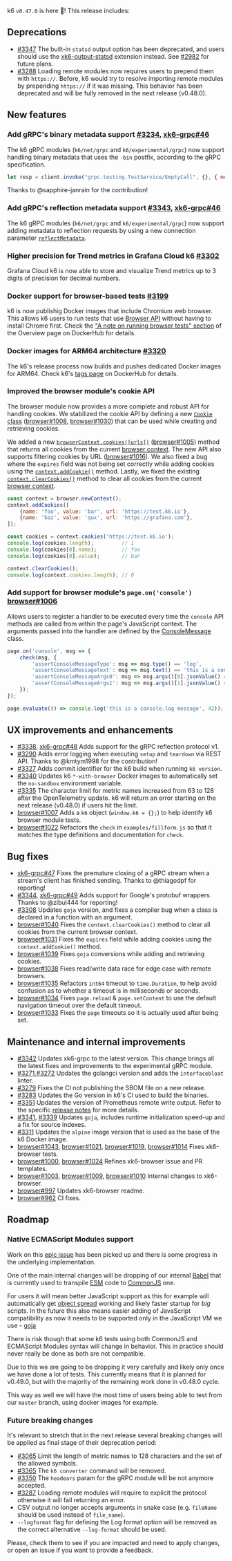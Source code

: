 k6 `v0.47.0` is here 🎉! This release includes:

## Deprecations

- [#3347](https://github.com/grafana/k6/pull/3347) The built-in `statsd` output option has been deprecated, and users should use the [xk6-output-statsd](https://github.com/LeonAdato/xk6-output-statsd) extension instead. See [#2982](https://github.com/grafana/k6/issues/2982) for future plans.
- [#3288](https://github.com/grafana/k6/pull/3288) Loading remote modules now requires users to prepend them with `https://`. Before, k6 would try to resolve importing remote modules by prepending `https://` if it was missing. This behavior has been deprecated and will be fully removed in the next release (v0.48.0).

## New features

### Add gRPC's binary metadata support [#3234](https://github.com/grafana/k6/pull/3234), [xk6-grpc#46](https://github.com/grafana/xk6-grpc/pull/46)

The k6 gRPC modules (`k6/net/grpc` and `k6/experimental/grpc`) now support handling binary metadata that uses the `-bin` postfix, according to the gRPC specification.

```js
let resp = client.invoke("grpc.testing.TestService/EmptyCall", {}, { metadata: { "X-Load-Tester-bin": new Uint8Array([2, 200]) } })
```

Thanks to @sapphire-janrain for the contribution!

### Add gRPC's reflection metadata support [#3343](https://github.com/grafana/k6/pull/3343), [xk6-grpc#46](https://github.com/grafana/xk6-grpc/pull/46)

The k6 gRPC modules (`k6/net/grpc` and `k6/experimental/grpc`) now support adding metadata to reflection requests by using a new connection parameter [`reflectMetadata`](https://k6.io/docs/javascript-api/k6-net-grpc/client/client-connect/#connectparams).

### Higher precision for Trend metrics in Grafana Cloud k6 [#3302](https://github.com/grafana/k6/pull/3302)

Grafana Cloud k6 is now able to store and visualize Trend metrics up to 3 digits of precision for decimal numbers.

### Docker support for browser-based tests [#3199](https://github.com/grafana/k6/pull/3199)

k6 is now publishig Docker images that include Chromium web browser. This allows k6 users to run tests that use [Browser API](https://k6.io/docs/javascript-api/k6-experimental/browser/) without having to install Chrome first. Check the ["A note on running browser tests" section](https://hub.docker.com/r/grafana/k6) of the Overview page on DockerHub for details.

### Docker images for ARM64 architecture [#3320](https://github.com/grafana/k6/pull/3320)

The k6's release process now builds and pushes dedicated Docker images for ARM64. Check k6's [tags page](https://hub.docker.com/r/grafana/k6/tags) on DockerHub for details.

### Improved the browser module's cookie API

The browser module now provides a more complete and robust API for handling cookies. We stabilized the cookie API by defining a new [`Cookie` class](https://k6.io/docs/javascript-api/k6-experimental/browser/browsercontext/cookie) ([browser#1008](https://github.com/grafana/xk6-browser/pull/1008), [browser#1030](https://github.com/grafana/xk6-browser/pull/1030)) that can be used while creating and retrieving cookies.

We added a new [`browserContext.cookies([urls])`](https://k6.io/docs/javascript-api/k6-experimental/browser/browsercontext/cookies/) ([browser#1005](https://github.com/grafana/xk6-browser/pull/1005)) method that returns all cookies from the current [browser context](https://k6.io/docs/javascript-api/k6-experimental/browser/browsercontext). The new API also supports filtering cookies by URL ([browser#1016](https://github.com/grafana/xk6-browser/pull/1016)). We also fixed a bug where the `expires` field was not being set correctly while adding cookies using the [`context.addCookie()`](https://k6.io/docs/javascript-api/k6-experimental/browser/browsercontext/addcookies/) method. Lastly, we fixed the existing [`context.clearCookies()`](https://k6.io/docs/javascript-api/k6-experimental/browser/browsercontext/clearcookies) method to clear all cookies from the current [browser context](https://k6.io/docs/javascript-api/k6-experimental/browser/browsercontext).

```js
const context = browser.newContext();
context.addCookies([
    {name: 'foo', value: 'bar', url: 'https://test.k6.io'},
    {name: 'baz', value: 'qux', url: 'https://grafana.com'},
]);

const cookies = context.cookies('https://test.k6.io');
console.log(cookies.length);         // 1
console.log(cookies[0].name);        // foo
console.log(cookies[0].value);       // bar

context.clearCookies();
console.log(context.cookies.length); // 0
```

### Add support for browser module's `page.on('console')` [browser#1006](https://github.com/grafana/xk6-browser/pull/1006)

Allows users to register a handler to be executed every time the `console` API methods are called from within the page's JavaScript context. The arguments passed into the handler are defined by the [ConsoleMessage](https://k6.io/docs/javascript-api/k6-experimental/browser/consolemessage/) class.

```js
page.on('console', msg => {
    check(msg, {
        'assertConsoleMessageType': msg => msg.type() == 'log',
        'assertConsoleMessageText': msg => msg.text() == 'this is a console.log message 42',
        'assertConsoleMessageArgs0': msg => msg.args()[0].jsonValue() == 'this is a console.log message',
        'assertConsoleMessageArgs1': msg => msg.args()[1].jsonValue() == 42,
    });
});

page.evaluate(() => console.log('this is a console.log message', 42));
```

## UX improvements and enhancements

- [#3338](https://github.com/grafana/k6/pull/3338), [xk6-grpc#48](https://github.com/grafana/xk6-grpc/pull/48) Adds support for the gRPC reflection protocol v1.
- [#3290](https://github.com/grafana/k6/pull/3290) Adds error logging when executing `setup` and `teardown` via REST API. Thanks to @kmtym1998 for the contribution!
- [#3327](https://github.com/grafana/k6/pull/3327) Adds commit identifier for the k6 build when running `k6 version`.
- [#3340](https://github.com/grafana/k6/pull/3340) Updates k6 ``*-with-browser`` Docker images to automatically set the `no-sandbox` environment variable.
- [#3335](https://github.com/grafana/k6/pull/3335) The character limit for metric names increased from 63 to 128 after the OpenTelemetry update. k6 will return an error starting on the next release (v0.48.0) if users hit the limit.
- [browser#1007](https://github.com/grafana/xk6-browser/pull/1007) Adds a `k6` object (`window.k6 = {};`) to help identify k6 browser module tests.
- [browser#1022](https://github.com/grafana/xk6-browser/pull/1022) Refactors the `check` in `examples/fillform.js` so that it matches the type definitions and documentation for `check`.

## Bug fixes

- [xk6-grpc#47](https://github.com/grafana/xk6-grpc/pull/47) Fixes the premature closing of a gRPC stream when a stream's client has finished sending. Thanks to @thiagodpf for reporting!
- [#3344](https://github.com/grafana/k6/pull/3344), [xk6-grpc#49](https://github.com/grafana/xk6-grpc/pull/49) Adds support for Google's protobuf wrappers. Thanks to @zibul444 for reporting!
- [#3308](https://github.com/grafana/k6/pull/3308) Updates `goja` version, and fixes a compiler bug when a class is declared in a function with an argument.
- [browser#1040](https://github.com/grafana/xk6-browser/pull/1040) Fixes the `context.clearCookies()` method to clear all cookies from the current browser context.
- [browser#1031](https://github.com/grafana/xk6-browser/pull/1031) Fixes the `expires` field while adding cookies using the `context.addCookie()` method.
- [browser#1039](https://github.com/grafana/xk6-browser/pull/1039) Fixes `goja` conversions while adding and retrieving cookies.
- [browser#1038](https://github.com/grafana/xk6-browser/pull/1038) Fixes read/write data race for edge case with remote browsers.
- [browser#1035](https://github.com/grafana/xk6-browser/pull/1035) Refactors `int64` timeout to `time.Duration`, to help avoid confusion as to whether a timeout is in milliseconds or seconds.
- [browser#1034](https://github.com/grafana/xk6-browser/pull/1034) Fixes `page.reload` & `page.setContent` to use the default navigation timeout over the default timeout.
- [browser#1033](https://github.com/grafana/xk6-browser/pull/1033) Fixes the `page` timeouts so it is actually used after being set.

## Maintenance and internal improvements

- [#3342](https://github.com/grafana/k6/pull/3342) Updates xk6-grpc to the latest version. This change brings all the latest fixes and improvements to the experimental gRPC module.
- [#3271](https://github.com/grafana/k6/pull/3271),[#3272](https://github.com/grafana/k6/pull/3272) Updates the golangci version and adds the `interfacebloat` linter.
- [#3279](https://github.com/grafana/k6/pull/3279) Fixes the CI not publishing the SBOM file on a new release.
- [#3283](https://github.com/grafana/k6/pull/3283) Updates the Go version in k6's CI used to build the binaries.
- [#3351](https://github.com/grafana/k6/pull/3351) Updates the version of Prometheus remote write output. Refer to the specific [release notes](https://github.com/grafana/xk6-output-prometheus-remote/releases/tag/v0.3.0) for more details.
- [#3341](https://github.com/grafana/k6/pull/3341), [#3339](https://github.com/grafana/k6/pull/3339) Updates `goja`, includes runtime initialization speed-up and a fix for source indexes.
- [#3311](https://github.com/grafana/k6/pull/3311) Updates the `alpine` image version that is used as the base of the k6 Docker image.
- [browser#1043](https://github.com/grafana/xk6-browser/pull/1043), [browser#1021](https://github.com/grafana/xk6-browser/pull/1021), [browser#1019](https://github.com/grafana/xk6-browser/pull/1019), [browser#1014](https://github.com/grafana/xk6-browser/pull/1014) Fixes xk6-browser tests.
- [browser#1000](https://github.com/grafana/xk6-browser/pull/1000), [browser#1024](https://github.com/grafana/xk6-browser/pull/1024) Refines xk6-browser issue and PR templates.
- [browser#1003](https://github.com/grafana/xk6-browser/pull/1003), [browser#1009](https://github.com/grafana/xk6-browser/pull/1009), [browser#1010](https://github.com/grafana/xk6-browser/pull/1010) Internal changes to xk6-browser.
- [browser#997](https://github.com/grafana/xk6-browser/pull/997) Updates xk6-browser readme.
- [browser#962](https://github.com/grafana/xk6-browser/pull/962) CI fixes.

## Roadmap

### Native ECMAScript Modules support

Work on this [epic issue](https://github.com/grafana/k6/issues/3265) has been picked up and there is some progress in the underlying implementation.

One of the main internal changes will be dropping of our internal [Babel](https://babeljs.io) that is currently used to transpile [ESM](https://developer.mozilla.org/en-US/docs/Web/JavaScript/Guide/Modules) code to [CommonJS](https://en.wikipedia.org/wiki/CommonJS) one.

For users it will mean better JavaScript support as this for example will automatically get [object spread](https://github.com/grafana/k6/issues/824) working and likely faster startup for *big* scripts. In the future this also means easier adding of JavaScript compatibility as now it needs to be supported only in the JavaScript VM we use - [goja](https://github.com/dop251/goja)

There is risk though that some k6 tests using both CommonJS and ECMAScript Modules syntax will change in behavior. This in practice should never really be done as both are not compatible.

Due to this we are going to be dropping it very carefully and likely only once we have done a lot of tests. This currently means that it is planned for v0.49.0, but with the majority of the remaining work done in v0.48.0 cycle.

This way as well we will have the most time of users being able to test from our `master` branch, using docker images for example.

### Future breaking changes

It's relevant to stretch that in the next release several breaking changes will be applied as final stage of their deprecation period:

- [#3065](https://github.com/grafana/k6/issues/3065) Limit the length of metric names to 128 characters and the set of the allowed symbols.
- [#3365](https://github.com/grafana/k6/pull/3365) The `k6 converter` command will be removed.
- [#3350](https://github.com/grafana/k6/pull/3350) The `headears` param for the gRPC module will be not anymore accepted.
- [#3287](https://github.com/grafana/k6/issues/3287) Loading remote modules will require to explicit the protocol otherwise it will fail returning an error.
- CSV output no longer accepts arguments in snake case (e.g. `fileName` should be used instead of `file_name`).
- `--logformat` flag for defining the Log format option will be removed as the correct alternative `--log-format` should be used.

Please, check them to see if you are impacted and need to apply changes, or open an issue if you want to provide a feedback.
